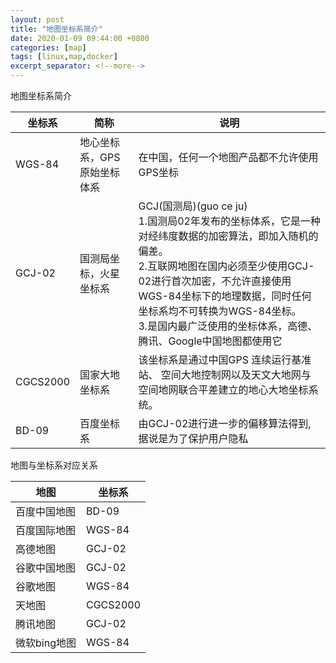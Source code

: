 ```yaml
---
layout: post
title: "地图坐标系简介"
date: 2020-01-09 09:44:00 +0800
categories: [map]
tags: [linux,map,docker]
excerpt_separator: <!--more-->
---
```

地图坐标系简介
<!--more-->

| 坐标系   | 简称                       | 说明                                                                                                                                                                                                                                                                                                  |
|----------|--------------------------|-----------------------------------------------------------------------------------------------------------------------------------------------------------------------------------------------------------------------------------------------------------------------------------------------------|
| WGS-84   | 地心坐标系，GPS原始坐标体系 | 在中国，任何一个地图产品都不允许使用GPS坐标                                                                                                                                                                                                                                                            |
| GCJ-02   | 国测局坐标，火星坐标系      | GCJ(国测局)(guo ce ju)<br>1.国测局02年发布的坐标体系，它是一种对经纬度数据的加密算法，即加入随机的偏差。<br>2.互联网地图在国内必须至少使用GCJ-02进行首次加密，不允许直接使用WGS-84坐标下的地理数据，同时任何坐标系均不可转换为WGS-84坐标。<br>3.是国内最广泛使用的坐标体系，高德、腾讯、Google中国地图都使用它 |
| CGCS2000 | 国家大地坐标系             | 该坐标系是通过中国GPS 连续运行基准站、 空间大地控制网以及天文大地网与空间地网联合平差建立的地心大地坐标系统。                                                                                                                                                                                           |
| BD-09    | 百度坐标系                 | 由GCJ-02进行进一步的偏移算法得到,据说是为了保护用户隐私                                                                                                                                                                                                                                               |

地图与坐标系对应关系

| 地图         | 坐标系   |
|------------|----------|
| 百度中国地图 | BD-09    |
| 百度国际地图 | WGS-84   |
| 高德地图     | GCJ-02   |
| 谷歌中国地图 | GCJ-02   |
| 谷歌地图     | WGS-84   |
| 天地图       | CGCS2000 |
| 腾讯地图     | GCJ-02   |
| 微软bing地图 | WGS-84   |